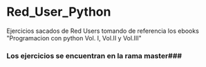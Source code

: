 # Red_User_Python
Ejercicios sacados de Red Users tomando de referencia los ebooks "Programacion con python Vol. I, Vol.II y Vol.III" 
### Los ejercicios se encuentran en la rama master###
